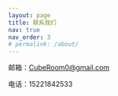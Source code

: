 ```yaml
---
layout: page
title: 联系我们
nav: true
nav_order: 3
# permalink: /about/
---
```



邮箱：CubeRoom0@gmail.com

电话：15221842533